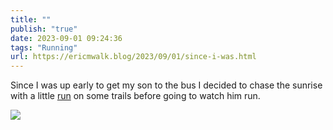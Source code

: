 ```yaml
---
title: ""
publish: "true"
date: 2023-09-01 09:24:36
tags: "Running"
url: https://ericmwalk.blog/2023/09/01/since-i-was.html
---
```


Since I was up early to get my son to the bus I decided to chase the sunrise with a little [run](https://strava.com/activities/9761939253) on some trails before going to watch him run.

![](https://ericmwalk.blog/uploads/2023/39350499e3.jpg)